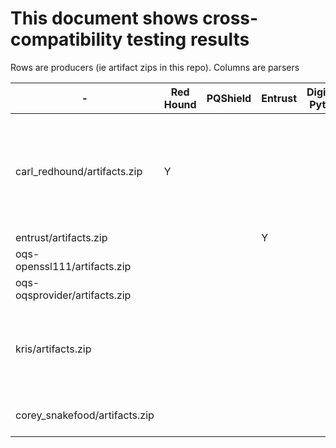 # This document shows cross-compatibility testing results

Rows are producers (ie artifact zips in this repo).
Columns are parsers



| - | Red Hound | PQShield | Entrust | DigiCert Python | Openssl-OQS | BouncyCastle |
| - | --------- | -------- | ------- | --------------- | ----------- | ------------ |
| carl_redhound/artifacts.zip | Y | | | | "Could not read cert etc. of certificate file from ca/ca.pem" and dilithiumAES errors |
| entrust/artifacts.zip | | | Y | | Y | |
| oqs-openssl111/artifacts.zip | | | | | Y |
| oqs-oqsprovider/artifacts.zip | | | | | Y |
| kris/artifacts.zip | | | | | "error 20 at 0 depth lookup: unable to get local issuer certificate" | |
| corey_snakefood/artifacts.zip | | | | | (Y) errors on dilithium3+5 | |
